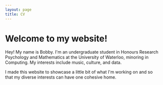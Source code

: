 ```yaml
---
layout: page
title: CV
---
```


# Welcome to my website!

Hey! My name is Bobby. I'm an undergraduate student in Honours Research Psychology and Mathematics at the University of Waterloo, minoring in Computing. My interests include music, culture, and data.

I made this website to showcase a little bit of what I'm working on and so that my diverse interests can have one cohesive home.
